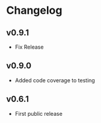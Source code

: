# Changelog

## v0.9.1

* Fix Release

## v0.9.0

* Added code coverage to testing

## v0.6.1

* First public release
